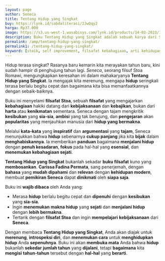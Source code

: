 ```yaml
---
layout: page
author: Seneca
title: Tentang Hidup yang Singkat
buy: https://lynk.id/sabdaliterasi/2JwQqy2
harga: Rp37.000
image: https://s3.us-west-1.wasabisys.com/lynk.id/products/14-03-2023/1678811146347_6471408
description: Buku Tentang Hidup yang Singkat adalah sebuah karya dari Seneca dengan judul aslinya De Brevitate Vitae yang dipublikasi pertama kali pada 49 Masehi.
permalink: /amp/tentang-hidup-yang-singkat/
permalink1: /tentang-hidup-yang-singkat/
keyword: [stoik, self improvement, filsafat kebahagiaan, arti kehidupan, kebahagiaan, memperbaiki pola pikir, ebook basabasi, manage waktu]
---
```

<p>Hidup terasa singkat? Rasanya baru kemarin kita merayakan tahun baru, kini sudah hampir di penghujung tahun lagi. <em>Seneca</em>, seorang filsuf Stoa Romawi, mengungkapkan keresahan ini dalam mahakaryanya <strong>Tentang Hidup yang Singkat</strong>. Ia mengajak kita merenung, mengapa <strong>hidup</strong> seringkali terasa berlalu begitu cepat dan bagaimana kita bisa memanfaatkannya dengan sebaik-baiknya.</p><p>Buku ini menyelami <strong>filsafat Stoa</strong>, sebuah <strong>filsafat</strong> yang mengajarkan <strong>kebahagiaan</strong> hakiki datang dari <strong>kebijaksanaan</strong> dan <strong>kebajikan</strong>, bukan dari <strong>harta</strong> atau <strong>kenikmatan</strong> sementara. Seneca dengan tajam mengkritik <strong>kesibukan</strong> yang <strong>sia-sia</strong>, <strong>ambisi</strong> yang tak berujung, dan <strong>pengejaran</strong> akan <strong>popularitas</strong> yang menjauhkan manusia dari <strong>hidup yang bermakna</strong>.</p><p>Melalui <strong>kata-kata</strong> yang <strong>inspiratif</strong> dan <strong>argumentasi</strong> yang <strong>tajam</strong>, Seneca menunjukkan bahwa <strong>hidup</strong> sebenarnya <strong>cukup panjang</strong> jika kita <strong>bijak</strong> dalam <strong>menghabiskannya</strong>. Ia memberikan <strong>panduan</strong> bagaimana <strong>menjalani hidup</strong> dengan <strong>penuh kesadaran</strong>, <strong>fokus</strong> pada hal-hal yang <strong>esensial</strong>, dan <strong>menemukan kebahagiaan sejati</strong>.</p><p><strong>Tentang Hidup yang Singkat</strong> bukanlah sekadar <strong>buku filsafat</strong> kuno yang <strong>membosankan</strong>. <strong>Carissa Fadina Permata</strong>, sang penerjemah, dengan <strong>bahasa</strong> yang <strong>mudah dipahami</strong> dan <strong>relevan</strong> dengan <strong>kehidupan modern</strong>, membuat <strong>pemikiran Seneca</strong> dapat <strong>dinikmati</strong> oleh <strong>siapa saja</strong>.</p><p>Buku ini <strong>wajib dibaca</strong> oleh Anda yang:</p><ul><li>Merasa <strong>hidup</strong> berlalu begitu cepat dan <strong>dipenuhi</strong> dengan <strong>kesibukan</strong> yang <strong>sia-sia</strong>.</li><li>Ingin <strong>menemukan</strong> <strong>makna hidup</strong> yang <strong>sejati</strong> dan <strong>menjalani hidup</strong> dengan <strong>lebih bermakna</strong>.</li><li>Tertarik dengan <strong>filsafat Stoa</strong> dan ingin <strong>mempelajari</strong> <strong>kebijaksanaan</strong> dari <strong>Seneca</strong>.</li></ul><p>Dengan membaca <strong>Tentang Hidup yang Singkat</strong>, Anda akan diajak untuk <strong>merenung</strong>, <strong>introspeksi diri</strong>, dan <strong>menemukan cara</strong> untuk <strong>menghidupkan hidup</strong> Anda <strong>sepenuhnya</strong>. Buku ini akan <strong>membuka mata</strong> Anda bahwa <strong>hidup</strong> bukanlah <strong>sekedar</strong> <strong>jumlah tahun</strong> yang <strong>dijalani</strong>, tetapi <strong>bagaimana</strong> kita <strong>mengisi</strong> <strong>tahun-tahun</strong> tersebut dengan <strong>hal-hal</strong> yang <strong>berarti</strong>.</p>
